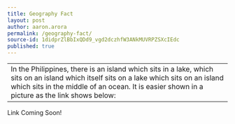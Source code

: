 ```yaml
---
title: Geography Fact
layout: post
author: aaron.arora
permalink: /geography-fact/
source-id: 1didprZlBbIxQDd9_vgd2dczhfW3ANkMUVRPZSXcIEdc
published: true
---
```

<table>
  <tr>
    <td>In the Philippines, there is an island which sits in a lake, which sits on an island which itself sits on a lake which sits on an island which sits in the middle of an ocean. It is easier shown in a picture as the link shows below:</td>
  </tr>
</table>


Link Coming Soon!

